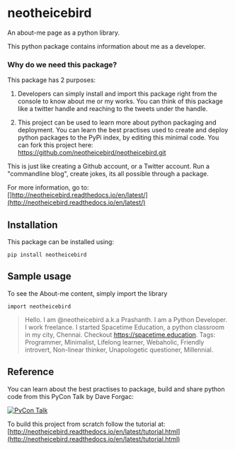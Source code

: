 neotheicebird
=============

An about-me page as a python library.

This python package contains information about me as a developer.

### Why do we need this package?

This package has 2 purposes:

1. Developers can simply install and import this package right from the console to know about me or my works. You can think of this package like a twitter handle and reaching to the tweets under the handle.

2. This project can be used to learn more about python packaging and deployment. You can learn the best practises used to create and deploy python packages to the PyPi index, by editing this minimal code. You can fork this project here: https://github.com/neotheicebird/neotheicebird.git

This is just like creating a Github account, or a Twitter account. Run a "commandline blog", create jokes, its all possible through a package.

For more information, go to: []http://neotheicebird.readthedocs.io/en/latest/](http://neotheicebird.readthedocs.io/en/latest/)

Installation
------------

This package can be installed using:

```
pip install neotheicebird
```

Sample usage
------------

To see the About-me content, simply import the library

```
import neotheicebird
```

> Hello. I am @neotheicebird a.k.a Prashanth. 
I am a Python Developer. I work freelance. 
I started Spacetime Education, a python classroom in my city, Chennai. Checkout https://spacetime.education.
Tags: Programmer, Minimalist, Lifelong learner, Webaholic, Friendly introvert, Non-linear thinker, Unapologetic questioner, Millennial.

Reference
---------

You can learn about the best practises to package, build and share python code from this PyCon Talk by Dave Forgac:

[![PyCon Talk](https://img.youtube.com/vi/qOH-h-EKKac/0.jpg)](https://www.youtube.com/watch?v=qOH-h-EKKac)


To build this project from scratch follow the tutorial at: [http://neotheicebird.readthedocs.io/en/latest/tutorial.html](http://neotheicebird.readthedocs.io/en/latest/tutorial.html)